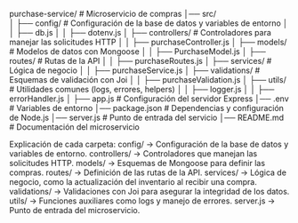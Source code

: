 purchase-service/       # Microservicio de compras
│── src/               
│   ├── config/        # Configuración de la base de datos y variables de entorno
│   │   ├── db.js
│   │   ├── dotenv.js
│   ├── controllers/   # Controladores para manejar las solicitudes HTTP
│   │   ├── purchaseController.js
│   ├── models/        # Modelos de datos con Mongoose
│   │   ├── PurchaseModel.js
│   ├── routes/        # Rutas de la API
│   │   ├── purchaseRoutes.js
│   ├── services/      # Lógica de negocio
│   │   ├── purchaseService.js
│   ├── validations/   # Esquemas de validación con Joi
│   │   ├── purchaseValidation.js
│   ├── utils/         # Utilidades comunes (logs, errores, helpers)
│   │   ├── logger.js
│   │   ├── errorHandler.js
│   ├── app.js         # Configuración del servidor Express
│── .env               # Variables de entorno
│── package.json       # Dependencias y configuración de Node.js
│── server.js          # Punto de entrada del servicio
│── README.md          # Documentación del microservicio



Explicación de cada carpeta:
config/ → Configuración de la base de datos y variables de entorno.
controllers/ → Controladores que manejan las solicitudes HTTP.
models/ → Esquemas de Mongoose para definir las compras.
routes/ → Definición de las rutas de la API.
services/ → Lógica de negocio, como la actualización del inventario al recibir una compra.
validations/ → Validaciones con Joi para asegurar la integridad de los datos.
utils/ → Funciones auxiliares como logs y manejo de errores.
server.js → Punto de entrada del microservicio.
